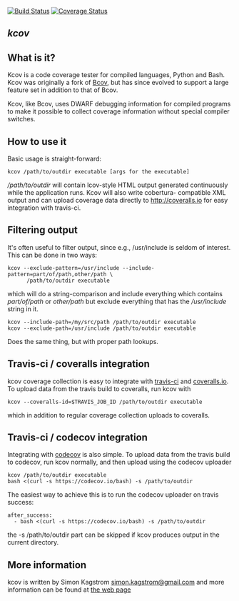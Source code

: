 [![Build Status](https://travis-ci.org/SimonKagstrom/kcov.svg?branch=master)](https://travis-ci.org/SimonKagstrom/kcov) [![Coverage Status](https://img.shields.io/coveralls/SimonKagstrom/kcov.svg)](https://coveralls.io/r/SimonKagstrom/kcov?branch=master)

## *kcov*

What is it?
-----------
Kcov is a code coverage tester for compiled languages, Python and Bash.
Kcov was originally a fork of [Bcov](http://bcov.sf.net), but has since
evolved to support a large feature set in addition to that of Bcov.

Kcov, like Bcov, uses DWARF debugging information for compiled programs to
make it possible to collect coverage information without special compiler
switches.

How to use it
-------------
Basic usage is straight-forward:

```
kcov /path/to/outdir executable [args for the executable]
```

*/path/to/outdir* will contain lcov-style HTML output generated
continuously while the application runs. Kcov will also write cobertura-
compatible XML output and can upload coverage data directly to
http://coveralls.io for easy integration with travis-ci.

Filtering output
----------------
It's often useful to filter output, since e.g., /usr/include is seldom of interest.
This can be done in two ways:

```
kcov --exclude-pattern=/usr/include --include-pattern=part/of/path,other/path \
      /path/to/outdir executable
```

which will do a string-comparison and include everything which contains
*part/of/path* or *other/path* but exclude everything that has the
*/usr/include* string in it.

```
kcov --include-path=/my/src/path /path/to/outdir executable
kcov --exclude-path=/usr/include /path/to/outdir executable
```

Does the same thing, but with proper path lookups.

Travis-ci / coveralls integration
---------------------------------
kcov coverage collection is easy to integrate with [travis-ci](http://travis-ci.org) and
[coveralls.io](http://coveralls.io). To upload data from the travis build to coveralls,
run kcov with

```
kcov --coveralls-id=$TRAVIS_JOB_ID /path/to/outdir executable
```

which in addition to regular coverage collection uploads to coveralls.

Travis-ci / codecov integration
---------------------------------
Integrating with [codecov](http://codecov.io) is also simple. To upload data from the travis build to codecov, run kcov normally, and then upload using the codecov uploader

```
kcov /path/to/outdir executable
bash <(curl -s https://codecov.io/bash) -s /path/to/outdir
```

The easiest way to achieve this is to run the codecov uploader on travis success:

```
after_success:
  - bash <(curl -s https://codecov.io/bash) -s /path/to/outdir
```

the -s /path/to/outdir part can be skipped if kcov produces output in the current directory.

More information
----------------
kcov is written by Simon Kagstrom <simon.kagstrom@gmail.com> and more
information can be found at [the web page](http://simonkagstrom.github.com/kcov/index.html)
